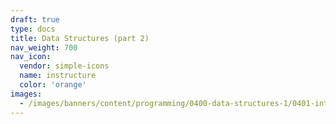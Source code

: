 ```yaml
---
draft: true
type: docs
title: Data Structures (part 2)
nav_weight: 700
nav_icon:
  vendor: simple-icons
  name: instructure
  color: 'orange'
images:
  - /images/banners/content/programming/0400-data-structures-1/0401-introduction.en.png
---
```

